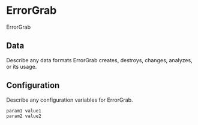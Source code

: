# ErrorGrab

ErrorGrab

## Data

Describe any data formats ErrorGrab creates, destroys, changes, analyzes, or its usage.




## Configuration

Describe any configuration variables for ErrorGrab.

```
param1 value1
param2 value2
```
